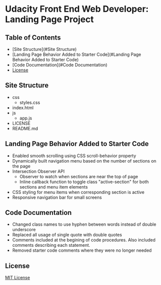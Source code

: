 # Udacity Front End Web Developer: Landing Page Project

## Table of Contents

* [Site Structure](#Site Structure)
* [Landing Page Behavior Added to Starter Code](#Landing Page Behavior Added to Starter Code)
* [Code Documentation](#Code Documentation)
* [License](#License)

## Site Structure
- css
  - styles.css    
- index.html
- js
  - app.js
- LICENSE
- README.md

## Landing Page Behavior Added to Starter Code
- Enabled smooth scrolling using CSS scroll-behavior property
- Dynamically built navigation menu based on the number of sections on the page
- Intersection Observer API
  - Observer to watch when sections are near the top of page
  - Inline callback function to toggle class "active-section" for both sections and menu item elements
- CSS styling for menu items when corresponding section is active
- Responsive navigation bar for small screens

## Code Documentation
- Changed class names to use hyphen between words instead of double underscore
- Replaced all usage of single quote with double quotes
- Comments included at the begining of code procedures.  Also included comments describing each statement.
- Removed starter code comments where they were no longer needed

## License
[MIT License](LICENSE)

